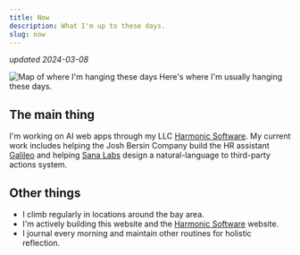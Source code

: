 ```yaml
---
title: Now
description: What I'm up to these days.
slug: now
---
```

_updated 2024-03-08_

![Map of where I'm hanging these days](/assets/now/where.png)
Here's where I'm usually hanging these days.

## The main thing
I'm working on AI web apps through my LLC [Harmonic Software](https://harmonic.so/). My current work includes helping the Josh Bersin Company build the HR assistant [Galileo](https://sanalabs.com/galileo) and helping [Sana Labs](https://sana.ai/) design a natural-language to third-party actions system.

## Other things
- I climb regularly in locations around the bay area.
- I'm actively building this website and the [Harmonic Software](https://harmonic.so/) website.
- I journal every morning and maintain other routines for holistic reflection.

